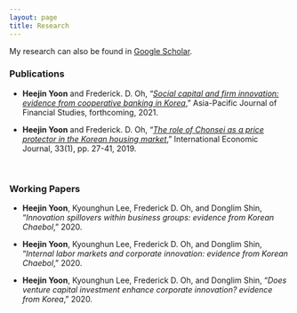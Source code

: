 ```yaml
---
layout: page
title: Research
---
```



My research can also be found in [Google Scholar](https://scholar.google.com/citations?user=yoon09269).



### Publications

- **Heejin Yoon** and Frederick. D. Oh, “[_Social capital and firm innovation: evidence from cooperative banking in Korea_](https://uwmadison.box.com/s/856idnuqcg49bmamqp8su3gj96z9hq3w),” Asia-Pacific Journal of Financial Studies, forthcoming, 2021.

- **Heejin Yoon** and Frederick. D. Oh, “[_The role of Chonsei as a price protector in the Korean housing market_](https://doi.org/10.1080/10168737.2019.1570300),” International Economic Journal, 33(1), pp. 27-41, 2019. 
<br/>

### Working Papers

- **Heejin Yoon**, Kyounghun Lee, Frederick D. Oh, and Donglim Shin, “_Innovation spillovers within business groups: evidence from Korean Chaebol_,” 2020.

- **Heejin Yoon**, Kyounghun Lee, Frederick D. Oh, and Donglim Shin, “_Internal labor markets and corporate innovation: evidence from Korean Chaebol_,” 2020.

- **Heejin Yoon**, Kyounghun Lee, Frederick D. Oh, and Donglim Shin, “_Does venture capital investment enhance corporate innovation? evidence from Korea_,” 2020.
